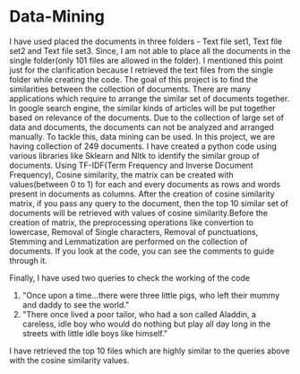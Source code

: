 # Data-Mining

  I have used placed the documents in three folders - Text file set1, Text file set2 and Text file set3. Since, I am not able to place all the documents in the single folder(only 101 files are allowed in the folder). I mentioned this point just for the clarification because I retrieved the text files from the single folder while creating the code. The goal of this project is to find the similarities between the collection of documents. There are many applications which require to
  arrange the similar set of documents together. In google search engine, the similar kinds of articles will be put together based on 
  relevance of the documents. Due to the collection of large set of data and documents, the documents can not be analyzed and arranged 
  manually. To tackle this, data mining can be used. In this project, we are having collection of 249 documents. I have created a python 
  code using various libraries like Sklearn and Nltk to identify the similar group of documents. Using TF-IDF(Term Frequency and Inverse 
  Document Frequency), Cosine similarity, the matrix can be created with values(between 0 to 1) for each and every documents as rows and 
  words present in documents as columns. After the creation of cosine similarity matrix, if you pass any query to the document, then the 
  top 10 similar set of documents will be retrieved with values of cosine similarity.Before the creation of matrix, the preprocessing 
  operations like convertion to lowercase, Removal of Single characters, Removal of punctuations, Stemming and Lemmatization are 
  performed on the collection of documents. If you look at the code, you can see the comments to guide through it. 
  
  Finally, I have used two queries to check the working of the code
  1) "Once upon a time...there were three little pigs, who left their mummy and daddy to see the world."
  2) "There once lived a poor tailor, who had a son called Aladdin, a careless, idle boy who would do 
      nothing but play all day long in the streets with little idle boys like himself."

  I have retrieved the top 10 files which are highly similar to the queries above with the cosine similarity values.
      
 
